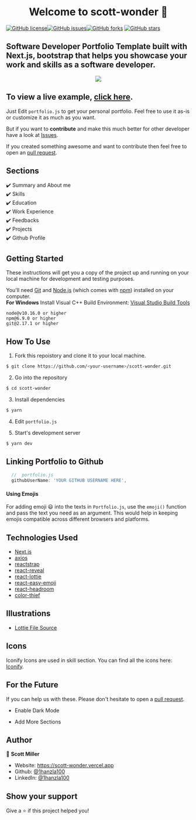 <h1 align="center">Welcome to scott-wonder 👋</h1>
<a href="https://github.com/DevScottMiller/scott-wonder/blob/main/LICENSE"><img alt="GitHub license" src="https://img.shields.io/github/license/1hanzla100/scott-wonder"></a><a href="https://github.com/DevScottMiller/scott-wonder/issues"><img alt="GitHub issues" src="https://img.shields.io/github/issues/1hanzla100/scott-wonder"></a><a href="https://github.com/DevScottMiller/scott-wonder/network"><img alt="GitHub forks" src="https://img.shields.io/github/forks/1hanzla100/scott-wonder"></a> <a href="https://github.com/DevScottMiller/scott-wonder/stargazers"><img alt="GitHub stars" src="https://img.shields.io/github/stars/1hanzla100/scott-wonder"></a>

## Software Developer Portfolio Template built with Next.js, bootstrap that helps you showcase your work and skills as a software developer.

<p align="center">
  <kbd>
    <img src="https://github.com/DevScottMiller/scott-wonder/blob/master/picture.PNG"></img>
  </kbd>
</p>

## To view a live example, **[click here](https://scott-wonder.vercel.app/)**.

Just Edit `portfolio.js` to get your personal portfolio. Feel free to use it as-is or customize it as much as you want.

But if you want to **contribute** and make this much better for other developer have a look at [Issues](https://github.com/DevScottMiller/scott-wonder/issues).

If you created something awesome and want to contribute then feel free to open an [pull request](https://github.com/DevScottMiller/scott-wonder/pulls).

## Sections

✔️ Summary and About me\
✔️ Skills\
✔️ Education\
✔️ Work Experience\
✔️ Feedbacks\
✔️ Projects\
✔️ Github Profile

## Getting Started

These instructions will get you a copy of the project up and running on your local machine for development and testing purposes.

You'll need [Git](https://git-scm.com) and [Node.js](https://nodejs.org/en/download/) (which comes with [npm](http://npmjs.com)) installed on your computer.
<br>
**For Windows** Install Visual C++ Build Environment: [Visual Studio Build Tools](https://visualstudio.microsoft.com/thank-you-downloading-visual-studio/?sku=BuildTools)

```
node@v10.16.0 or higher
npm@6.9.0 or higher
git@2.17.1 or higher
```

## How To Use

1. Fork this repoistory and clone it to your local machine.

```bash
$ git clone https://github.com/<your-username>/scott-wonder.git
```

2. Go into the repository

```bash
$ cd scott-wonder
```

3. Install dependencies

```bash
$ yarn
```

4. Edit `portfolio.js`

5. Start's development server

```bash
$ yarn dev
```

## Linking Portfolio to Github

```javascript
  //  portfolio.js
  githubUserName: 'YOUR GITHUB USERNAME HERE',
```

#### Using Emojis

For adding emoji 😃 into the texts in `Portfolio.js`, use the `emoji()` function and pass the text you need as an argument. This would help in keeping emojis compatible across different browsers and platforms.

## Technologies Used

- [Next.js](https://nextjs.org/)
- [axios](https://www.npmjs.com/package/axios)
- [reactstrap](https://reactstrap.github.io/)
- [react-reveal](https://www.react-reveal.com/)
- [react-lottie](https://www.npmjs.com/package/react-lottie)
- [react-easy-emoji](https://github.com/appfigures/react-easy-emoji)
- [react-headroom](https://github.com/KyleAMathews/react-headroom)
- [color-thief](https://github.com/lokesh/color-thief)

## Illustrations

- [Lottie File Source](https://lottiefiles.com)

## Icons

Iconify Icons are used in skill section. You can find all the icons here: [Iconify](https://icon-sets.iconify.design/).

## For the Future

If you can help us with these. Please don't hesitate to open a [pull request](https://github.com/DevScottMiller/scott-wonder/pulls).

- Enable Dark Mode

- Add More Sections

## Author

👤 **Scott Miller**

- Website: https://scott-wonder.vercel.app
- Github: [@1hanzla100](https://github.com/DevScottMiller)
- LinkedIn: [@1hanzla100](https://linkedin.com/in/scott-miller-pro)

## Show your support

Give a ⭐️ if this project helped you!
